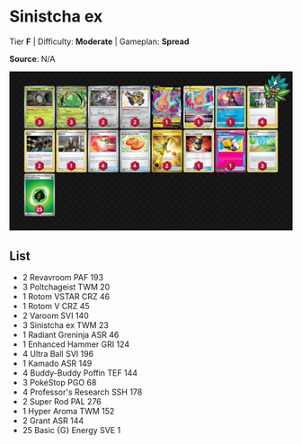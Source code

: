 # Sinistcha ex

Tier **F** | Difficulty: **Moderate** | Gameplan: **Spread**

**Source**: N/A

![decklist](../../!Images/Standard/11BRS-TWM/Sinistcha%20ex.png)

## List
* 2 Revavroom PAF 193
* 3 Poltchageist TWM 20
* 1 Rotom VSTAR CRZ 46
* 1 Rotom V CRZ 45
* 2 Varoom SVI 140
* 3 Sinistcha ex TWM 23
* 1 Radiant Greninja ASR 46
* 1 Enhanced Hammer GRI 124
* 4 Ultra Ball SVI 196
* 1 Kamado ASR 149
* 4 Buddy-Buddy Poffin TEF 144
* 3 PokéStop PGO 68
* 4 Professor's Research SSH 178
* 2 Super Rod PAL 276
* 1 Hyper Aroma TWM 152
* 2 Grant ASR 144
* 25 Basic {G} Energy SVE 1

